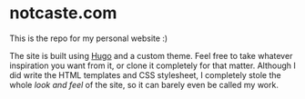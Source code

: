# notcaste.com

This is the repo for my personal website :)

The site is built using [Hugo](https://gohugo.io/) and a custom theme. Feel free to take whatever inspiration you want from it, or clone it completely for that matter. Although I did write the HTML templates and CSS stylesheet, I completely stole the whole _look and feel_ of the site, so it can barely even be called my work.
